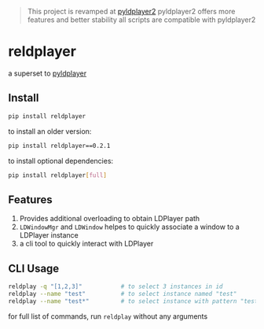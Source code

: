 > This project is revamped at [pyldplayer2](https://github.com/ZackaryW/pyldplayer2)
> pyldplayer2 offers more features and better stability
> all scripts are compatible with pyldplayer2

# reldplayer
a superset to [pyldplayer](https://github.com/ZackaryW/pyldplayer)

## Install
```bash
pip install reldplayer
```
to install an older version:
```bash
pip install reldplayer==0.2.1
```
to install optional dependencies:
```bash
pip install reldplayer[full]
```

## Features
1. Provides additional overloading to obtain LDPlayer path
2. `LDWindowMgr` and `LDWindow` helpes to quickly associate a window to a LDPlayer instance
3. a cli tool to quickly interact with LDPlayer

## CLI Usage
```bash
reldplay -q "[1,2,3]"           # to select 3 instances in id
reldplay --name "test"          # to select instance named "test"
reldplay --name "test*"         # to select instance with pattern "test*"
```
for full list of commands, run `reldplay` without any arguments
